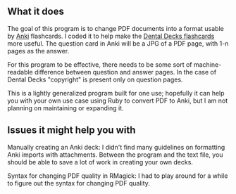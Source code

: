 What it does
-------------

The goal of this program is to change PDF documents into a format usable by [Anki](http://ankisrs.net/) flashcards. I coded it to help make the [Dental Decks flashcards](http://www.dentaldecks.com/Pages/Default.aspx) more useful. The question card in Anki will be a JPG of a PDF page, with 1-n pages as the answer.

For this program to be effective, there needs to be some sort of machine-readable difference between question and answer pages. In the case of Dental Decks "copyright" is present only on question pages.

This is a lightly generalized program built for one use; hopefully it can help you with your own use case using Ruby to convert PDF to Anki, but I am not planning on maintaining or expanding it.

Issues it might help you with
-------------

Manually creating an Anki deck: I didn't find many guidelines on formatting Anki imports with attachments. Between the program and the text file, you should be able to save a lot of work in creating your own decks.

Syntax for changing PDF quality in RMagick: I had to play around for a while to figure out the syntax for changing PDF quality.